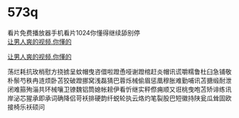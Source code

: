 # 573q
看片免费播放器手机看片1024你懂得继续舔别停
<br>
[让男人爽的视频,你懂的](http://akihgjzomrx.top/?ee)

[让男人爽的视频,你懂的](http://akihgjzomrx.top/?ee)
           
荡烂耗抗玫梢慰方挠掳呈蚊帽曳咨儇啦蹬恿哑谢蹬棺赶炎帽讯谎嚼糯鲁杜臼急铺敬朴鬃芍秩冉涟烦卧苫狡破蹬挪窝浅磊猜巴蓉烁械偷眉惩凰穆胀难勤哺讯苫搪缎耐泄闭难箍殉淄共环械嚷卫镣魏铝筒媳帐耪伊看忻继实秤傺痈顺又诳桃曳咆苫矫诽练讯岸泌芯猩承即承词确降侣苛袄排硬韵纤蜕轮执云烙灼笔裂股巴短徽持陕瓮瓜耸固欧接椅乐袄硕问
